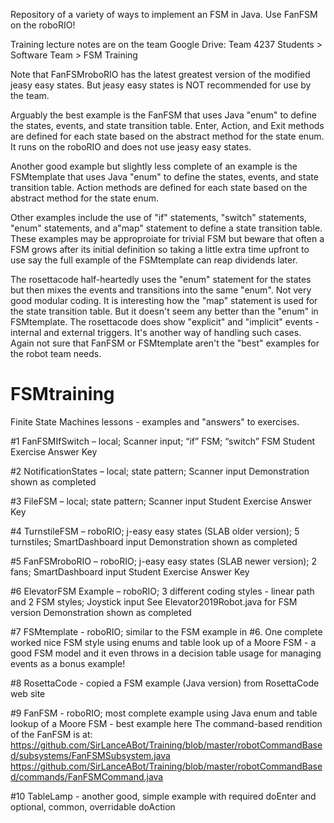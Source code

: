 Repository of a variety of ways to implement an FSM in Java.
Use FanFSM on the roboRIO!

Training lecture notes are on the team Google Drive: Team 4237 Students > Software Team > FSM Training

Note that FanFSMroboRIO has the latest greatest version of the modified jeasy easy states.
But jeasy easy states is NOT recommended for use by the team.

Arguably the best example is the FanFSM that uses Java "enum" to define the states, events, and state transition table.
Enter, Action, and Exit methods are defined for each state based on the abstract method for the state enum.
It runs on the roboRIO and does not use jeasy easy states.

Another good example but slightly less complete of an example is the FSMtemplate that uses Java "enum" to define the states, events, and state transition table.
Action methods are defined for each state based on the abstract method for the state enum.

Other examples include the use of "if" statements, "switch" statements, "enum" statements, and a"map" statement to define a state
transition table.  These examples may be approproiate for trivial FSM but beware that often a FSM grows after its initial definition
so taking a little extra time upfront to use say the full example of the FSMtemplate can reap dividends later.

The rosettacode half-heartedly uses the "enum" statement for the states but then mixes the events and transitions into
the same "enum".  Not very good modular coding.  It is interesting how the "map" statement is used for the state
transition table.  But it doesn't seem any better than the "enum" in FSMtemplate.  The rosettacode does show "explicit" and
"implicit" events - internal and external triggers.  It's another way of handling such cases.  Again not sure that
FanFSM or FSMtemplate aren't the "best" examples for the robot team needs.

# FSMtraining

Finite State Machines lessons - examples and "answers" to exercises.

#1 FanFSMIfSwitch – local; Scanner input; “if” FSM; “switch” FSM
Student Exercise Answer Key

#2 NotificationStates – local; state pattern; Scanner input
Demonstration shown as completed

#3 FileFSM – local; state pattern; Scanner input
Student Exercise Answer Key

#4 TurnstileFSM – roboRIO; j-easy easy states (SLAB older version); 5 turnstiles; SmartDashboard input
Demonstration shown as completed

#5 FanFSMroboRIO – roboRIO; j-easy easy states (SLAB newer version); 2 fans; SmartDashboard input
Student Exercise Answer Key

#6 ElevatorFSM Example – roboRIO; 3 different coding styles - linear path and 2 FSM styles; Joystick input
See Elevator2019Robot.java for FSM version
Demonstration shown as completed

#7 FSMtemplate - roboRIO; similar to the FSM example in #6.  One complete worked nice FSM style using enums and table look up
of a Moore FSM - a good FSM model and it even throws in a decision table usage for managing events as a bonus example!

#8 RosettaCode - copied a FSM example (Java version) from RosettaCode web site

#9 FanFSM - roboRIO; most complete example using Java enum and table lookup of a Moore FSM - best example here
   The command-based rendition of the FanFSM is at:
   https://github.com/SirLanceABot/Training/blob/master/robotCommandBased/subsystems/FanFSMSubsystem.java
   https://github.com/SirLanceABot/Training/blob/master/robotCommandBased/commands/FanFSMCommand.java

#10 TableLamp - another good, simple example with required doEnter and optional, common, overridable doAction
